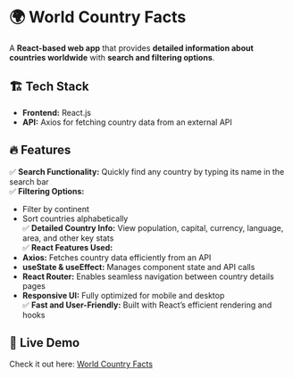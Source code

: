 # 🌍 World Country Facts

A **React-based web app** that provides **detailed information about countries worldwide** with **search and filtering options**.

## 🏗️ Tech Stack
- **Frontend:** React.js  
- **API:** Axios for fetching country data from an external API

## 🔥 Features

✅ **Search Functionality:** Quickly find any country by typing its name in the search bar  
✅ **Filtering Options:**  
   - Filter by continent  
   - Sort countries alphabetically  
✅ **Detailed Country Info:** View population, capital, currency, language, area, and other key stats  
✅ **React Features Used:**  
   - **Axios:** Fetches country data efficiently from an API  
   - **useState & useEffect:** Manages component state and API calls  
   - **React Router:** Enables seamless navigation between country details pages  
   - **Responsive UI:** Fully optimized for mobile and desktop  
✅ **Fast and User-Friendly:** Built with React’s efficient rendering and hooks  

## 🚀 Live Demo
Check it out here: [World Country Facts](https://worldcountryfacts.netlify.app/)

